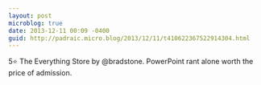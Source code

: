 ```yaml
---
layout: post
microblog: true
date: 2013-12-11 00:09 -0400
guid: http://padraic.micro.blog/2013/12/11/t410622367522914304.html
---
```

5⭐️ The Everything Store by @bradstone. PowerPoint rant alone worth the price of admission.
